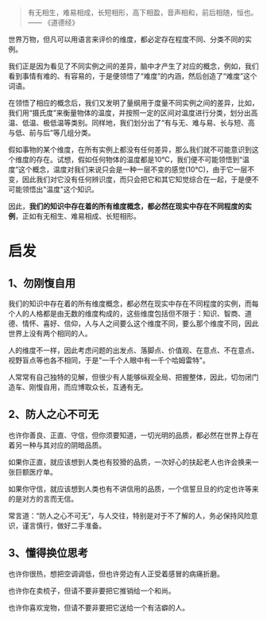> 有无相生，难易相成，长短相形，高下相盈，音声相和，前后相随，恒也。 —— 《道德经》

世界万物，但凡可以用语言来评价的维度，都必定存在程度不同、分类不同的实例。

我们正是因为看见了不同实例之间的差异，脑中才产生了对应的概念，例如，我们看到事情有难的、有容易的，于是便领悟了“难度”的内涵，然后创造了“难度”这个词语。

在领悟了相应的概念后，我们又发明了量纲用于度量不同实例之间的差异，比如，我们用“摄氏度”来衡量物体的温度，并按照一定的区间对温度进行分类，划分出高温、低温、极低温等类别。同样地，我们划分出了“有与无、难与易、长与短、高与低、前与后”等几组分类。

假如事物的某个维度，在所有实例上都没有任何差异，那么我们就不可能意识到这个维度的存在。试想，假如任何物体的温度都是10℃，我们便不可能领悟到“温度”这个概念，温度对我们来说只会是一种一层不变的感觉(10℃)，由于它一层不变，因此我们对它没有任何辨识度，而只会把它和其它知觉综合在一起，于是便不可能领悟出"温度"这个知识。

因此，**我们的知识中存在着的所有维度概念，都必然在现实中存在不同程度的实例**，正如有无相生、难易相成、长短相形。

# 启发

## 1、勿刚愎自用

我们的知识中存在着的所有维度概念，都必然在现实中存在不同程度的实例，而每个人的人格都是由无数的维度构成的，这些维度包括但不限于：知识、智商、道德、情怀、喜好、信仰，人与人之间要么这个维度不同，要么那个维度不同，因此世界上没有两个相同的人。

人的维度不一样，因此考虑问题的出发点、落脚点、价值观、在意点、不在意点、视野盲点等也各不相同，于是"一千个人眼中有一千个哈姆雷特"。

人常常有自己独特的见解，但很少有人能够纵观全局、把握整体，因此，切勿闭门造车、刚愎自用，而应博取众长，互通有无。

## 2、防人之心不可无

也许你善良、正直、守信，但你须要知道，一切光明的品质，都必然在世界上存在着另一种与其对应的阴暗品质。

如果你正直，就应该想到人类也有狡猾的品质，一次好心的扶起老人也许会换来一张巨额医疗单。

如果你守信，就应该想到人类也有不讲信用的品质，一个信誓旦旦的约定也许等来的是对方的言而无信。

常言道：“防人之心不可无”，与人交往，特别是对于不了解的人，务必保持风险意识，谨言慎行，做好二手准备。

## 3、懂得换位思考

也许你很热，想把空调调低，但也许旁边有人正受着感冒的病痛折磨。

也许你在卖梳子，但请不要非要把它推销给一个和尚。

也许你喜欢宠物，但请不要非要把它送给一个有洁癖的人。
